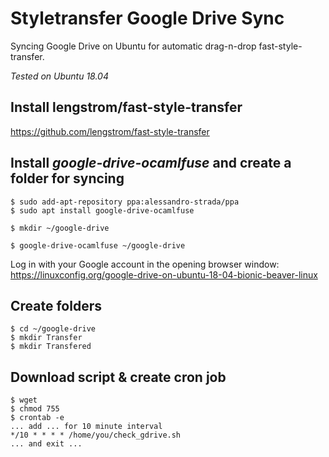 # Styletransfer Google Drive Sync
Syncing Google Drive on Ubuntu for automatic drag-n-drop fast-style-transfer.

*Tested on Ubuntu 18.04*

## Install lengstrom/fast-style-transfer
https://github.com/lengstrom/fast-style-transfer

## Install *google-drive-ocamlfuse* and create a folder for syncing

```
$ sudo add-apt-repository ppa:alessandro-strada/ppa
$ sudo apt install google-drive-ocamlfuse

$ mkdir ~/google-drive

$ google-drive-ocamlfuse ~/google-drive
```

Log in with your Google account in the opening browser window:
https://linuxconfig.org/google-drive-on-ubuntu-18-04-bionic-beaver-linux

## Create folders
```
$ cd ~/google-drive
$ mkdir Transfer
$ mkdir Transfered
```

## Download script & create cron job
```
$ wget 
$ chmod 755 
$ crontab -e
... add ... for 10 minute interval
*/10 * * * * /home/you/check_gdrive.sh
... and exit ...
```



